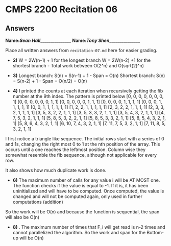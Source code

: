 # CMPS 2200 Recitation 06
## Answers

**Name:**_____Sean Hall____________________
**Name:**_____Tony Shen____________________


Place all written answers from `recitation-07.md` here for easier grading.



- **2)** W = 2W(n-1) + 1 for the longest branch
         W = 2W(n-2) +1 for the shortest branch 
        - Total work between O(2^n) and O(sqrt(2)^n)

- **3)** Longest branch: S(n) = S(n-1) + 1
        - Span = O(n)
         Shortest branch: S(n) = S(n-2) + 1
        - Span = O(n/2) = O(n)

- **4)** I printed the counts at each iteration when recursively getting the fib number at the 9th index.
The pattern is printed below
[0, 0, 0, 0, 0, 0, 0, 1]
[0, 0, 0, 0, 0, 0, 1, 1]
[0, 0, 0, 0, 0, 1, 1, 1]
[0, 0, 0, 0, 1, 1, 1, 1]
[0, 0, 0, 1, 1, 1, 1, 1]
[0, 0, 1, 1, 1, 1, 1, 1]
[1, 2, 2, 1, 1, 1, 1, 1]
[2, 3, 2, 2, 1, 1, 1, 1]
[2, 3, 3, 2, 1, 1, 1, 1]
[3, 5, 3, 2, 2, 1, 1, 1]
[3, 5, 3, 3, 2, 1, 1, 1]
[3, 5, 4, 3, 2, 1, 1, 1]
[4, 7, 5, 3, 2, 1, 1, 1]
[5, 8, 5, 3, 2, 2, 1, 1]
[5, 8, 5, 3, 3, 2, 1, 1]
[5, 8, 5, 4, 3, 2, 1, 1]
[5, 8, 6, 4, 3, 2, 1, 1]
[6, 10, 7, 4, 3, 2, 1, 1]
[7, 11, 7, 5, 3, 2, 1, 1]
[7, 11, 8, 5, 3, 2, 1, 1]


I first notice a triangle like sequence.
The initial rows start with a series of 0 and 1s, changing the right most 0 to 1 at the nth position of the array. This occurs until a one reaches the leftmost position. Column wise they somewhat resemble the fib sequence, although not applicable for every row.

It also shows how much duplicate work is done. 

- **6)** The maximum number of calls for any value i will be AT MOST one. The function checks if the value is equal to -1. If it is, it has been uninitialized and will have to be computed. Once computed, the value is changed and will not be computed again, only used in further computations (addition)

So the work will be O(n) and because the function is sequential, the span will also be O(n)

- **8)**
.  The maximum number of times that F_i will get read is n-2 times and cannot parallelized the algorithm. So the work and span for the Bottom-up will be O(n)